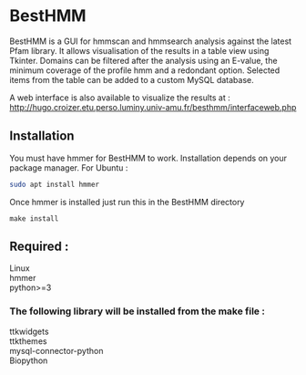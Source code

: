 # BestHMM
BestHMM is a GUI for hmmscan and hmmsearch analysis against the latest Pfam library.
It allows visualisation of the results in a table view using Tkinter.
Domains can be filtered after the analysis using an E-value, the minimum coverage of the profile hmm and a redondant option.
Selected items from the table can be added to a custom MySQL database.

A web interface is also available to visualize the results at : http://hugo.croizer.etu.perso.luminy.univ-amu.fr/besthmm/interfaceweb.php


## Installation
You must have hmmer for BestHMM to work.
Installation depends on your package manager.
For Ubuntu :
```bash
sudo apt install hmmer
```

Once hmmer is installed just run this in the BestHMM directory
```make
make install
```
## Required :
Linux\
hmmer\
python>=3
### The following library will be installed from the make file :
ttkwidgets\
ttkthemes\
mysql-connector-python\
Biopython
